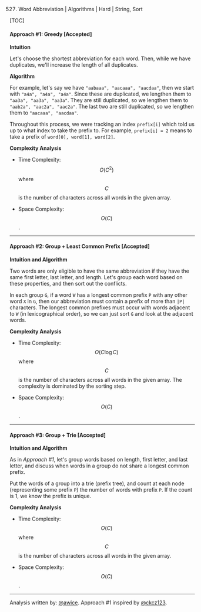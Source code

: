 527. Word Abbreviation | Algorithms | Hard | String, Sort

[TOC]

#### Approach #1: Greedy [Accepted]

**Intuition**

Let's choose the shortest abbreviation for each word.  Then, while we have duplicates, we'll increase the length of all duplicates.

**Algorithm**

For example, let's say we have `"aabaaa", "aacaaa", "aacdaa"`, then we start with `"a4a", "a4a", "a4a"`.  Since these are duplicated, we lengthen them to `"aa3a", "aa3a", "aa3a"`.  They are still duplicated, so we lengthen them to `"aab2a", "aac2a", "aac2a"`.  The last two are still duplicated, so we lengthen them to `"aacaaa", "aacdaa"`.

Throughout this process, we were tracking an index `prefix[i]` which told us up to what index to take the prefix to.  For example, `prefix[i] = 2` means to take a prefix of `word[0], word[1], word[2]`.



**Complexity Analysis**

* Time Complexity: $$O(C^2)$$ where $$C$$ is the number of characters across all words in the given array.

* Space Complexity: $$O(C)$$.

---
#### Approach #2: Group + Least Common Prefix [Accepted]

**Intuition and Algorithm**

Two words are only eligible to have the same abbreviation if they have the same first letter, last letter, and length.  Let's group each word based on these properties, and then sort out the conflicts.

In each group `G`, if a word `W` has a longest common prefix `P` with any other word `X` in `G`, then our abbreviation must contain a prefix of more than `|P|` characters.  The longest common prefixes must occur with words adjacent to `W` (in lexicographical order), so we can just sort `G` and look at the adjacent words.



**Complexity Analysis**

* Time Complexity: $$O(C \log C)$$ where $$C$$ is the number of characters across all words in the given array.  The complexity is dominated by the sorting step.

* Space Complexity: $$O(C)$$.

---
#### Approach #3: Group + Trie [Accepted]

**Intuition and Algorithm**

As in *Approach #1*, let's group words based on length, first letter, and last letter, and discuss when words in a group do not share a longest common prefix.

Put the words of a group into a trie (prefix tree), and count at each node (representing some prefix `P`) the number of words with prefix `P`.  If the count is 1, we know the prefix is unique.



**Complexity Analysis**

* Time Complexity: $$O(C)$$ where $$C$$ is the number of characters across all words in the given array.

* Space Complexity: $$O(C)$$.

---

Analysis written by: [@awice](https://leetcode.com/awice).  Approach #1 inspired by [@ckcz123](https://discuss.leetcode.com/topic/82613/really-simple-and-straightforward-java-solution).

